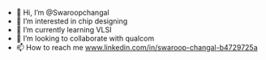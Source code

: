 - 👋 Hi, I’m @Swaroopchangal
- 👀 I’m interested in chip designing
- 🌱 I’m currently learning VLSI
- 💞️ I’m looking to collaborate with qualcom
- 📫 How to reach me www.linkedin.com/in/swaroop-changal-b4729725a


<!---
Swaroopchangal/Swaroopchangal is a ✨ special ✨ repository because its `README.md` (this file) appears on your GitHub profile.
You can click the Preview link to take a look at your changes.
--->
